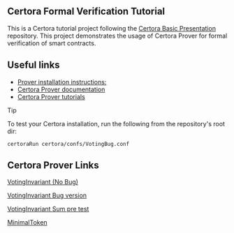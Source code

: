 ## Certora Formal Verification Tutorial

This is a Certora tutorial project following the [Certora Basic Presentation](https://github.com/Certora/basic-presentation/tree/main?tab=readme-ov-file) repository. This project demonstrates the usage of Certora Prover for formal verification of smart contracts.

## Useful links

- [Prover installation instructions:](https://docs.certora.com/en/latest/docs/user-guide/getting-started/install.html)
- [Certora Prover documentation](https://docs.certora.com/)
- [Certora Prover tutorials](https://docs.certora.com/projects/tutorials/en/latest/index.html)

> [!TIP]
> To test your Certora installation, run the following from the repository's
> root dir:
> 
> `certoraRun certora/confs/VotingBug.conf`

## Certora Prover Links 

[VotingInvariant (No Bug)](https://prover.certora.com/output/9841366/0169033dd9804be3b4e7ef646c08378a?anonymousKey=69831272795f7de98f9c0ec08aa4689953e172a9)

[VotingInvariant Bug version](https://prover.certora.com/output/9841366/d92bbe54248e403fbe2db1fba4b26ffa?anonymousKey=9e5a9d38a9172c7830e4c1e50b2011d74098d4c7)

[VotingInvariant Sum pre test](https://prover.certora.com/output/9841366/5a6fd671c3994f9389556cda9f87e1f9?anonymousKey=974736918a40a7584811abf413e0a90f277e30f8)

[MinimalToken](https://prover.certora.com/output/9841366/eab43ee80f394fc7a3a4a6a83f433cf3?anonymousKey=ae35e40cb4366549f4a4c0cbaa34c611335f2747)